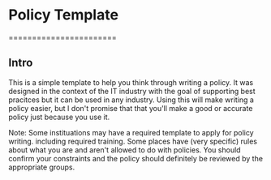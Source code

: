 # Policy Template
=======================

Intro
-----

This is a simple template to help you think through writing a policy. It was designed in the context of the IT industry with the goal of supporting best pracitces but it can be used in any industry. Using this will make writing a policy easier, but I don't promise that that you'll make a good or accurate policy just because you use it.

Note: Some instituations may have a required template to apply for policy writing. including required training. Some places have (very specific) rules about what you are and aren't allowed to do with policies. You should confirm your constraints and the policy should definitely be reviewed by the appropriate groups.
